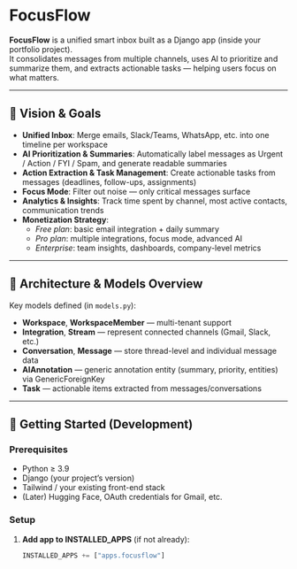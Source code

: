 # FocusFlow

**FocusFlow** is a unified smart inbox built as a Django app (inside your portfolio project).  
It consolidates messages from multiple channels, uses AI to prioritize and summarize them, and extracts actionable tasks — helping users focus on what matters.

---

## 🎯 Vision & Goals

- **Unified Inbox**: Merge emails, Slack/Teams, WhatsApp, etc. into one timeline per workspace  
- **AI Prioritization & Summaries**: Automatically label messages as Urgent / Action / FYI / Spam, and generate readable summaries  
- **Action Extraction & Task Management**: Create actionable tasks from messages (deadlines, follow-ups, assignments)  
- **Focus Mode**: Filter out noise — only critical messages surface  
- **Analytics & Insights**: Track time spent by channel, most active contacts, communication trends  
- **Monetization Strategy**:  
  - *Free plan*: basic email integration + daily summary  
  - *Pro plan*: multiple integrations, focus mode, advanced AI  
  - *Enterprise*: team insights, dashboards, company-level metrics  

---

## 🧱 Architecture & Models Overview

Key models defined (in `models.py`):

- **Workspace**, **WorkspaceMember** — multi-tenant support  
- **Integration**, **Stream** — represent connected channels (Gmail, Slack, etc.)  
- **Conversation**, **Message** — store thread-level and individual message data  
- **AIAnnotation** — generic annotation entity (summary, priority, entities) via GenericForeignKey  
- **Task** — actionable items extracted from messages/conversations  

---

## 🚀 Getting Started (Development)

### Prerequisites

- Python ≥ 3.9  
- Django (your project’s version)  
- Tailwind / your existing front-end stack  
- (Later) Hugging Face, OAuth credentials for Gmail, etc.

### Setup

1. **Add app to INSTALLED_APPS** (if not already):
   ```python
   INSTALLED_APPS += ["apps.focusflow"]